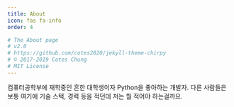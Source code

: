 ```yaml
---
title: About
icon: fas fa-info
order: 4

# The About page
# v2.0
# https://github.com/cotes2020/jekyll-theme-chirpy
# © 2017-2019 Cotes Chung
# MIT License
---
```


컴퓨터공학부에 재학중인 흔한 대학생이자 Python을 좋아하는 개발자.
다른 사람들은 보통 여기에 기술 스택, 경력 등을 적던데 저는 뭘 적어야 하는걸까요.
